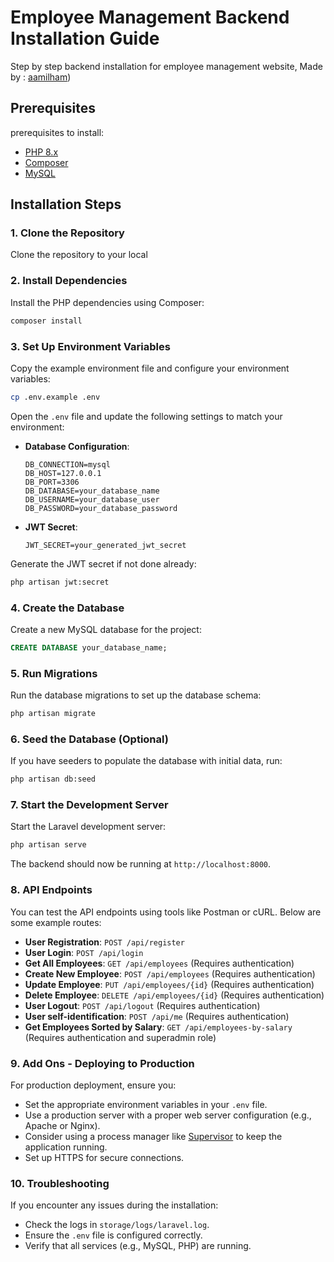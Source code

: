
# Employee Management Backend Installation Guide

Step by step backend installation for employee management website, Made by : [aamilham](https://github.com/aamilham))

## Prerequisites

prerequisites to install:

- [PHP 8.x](https://www.php.net/downloads)
- [Composer](https://getcomposer.org/download/)
- [MySQL](https://www.mysql.com/downloads/)

## Installation Steps

### 1. Clone the Repository

Clone the repository to your local

### 2. Install Dependencies

Install the PHP dependencies using Composer:

```bash
composer install
```

### 3. Set Up Environment Variables

Copy the example environment file and configure your environment variables:

```bash
cp .env.example .env
```

Open the `.env` file and update the following settings to match your environment:

- **Database Configuration**:
    ```env
    DB_CONNECTION=mysql
    DB_HOST=127.0.0.1
    DB_PORT=3306
    DB_DATABASE=your_database_name
    DB_USERNAME=your_database_user
    DB_PASSWORD=your_database_password
    ```

- **JWT Secret**:
    ```env
    JWT_SECRET=your_generated_jwt_secret
    ```

Generate the JWT secret if not done already:

```bash
php artisan jwt:secret
```

### 4. Create the Database

Create a new MySQL database for the project:

```sql
CREATE DATABASE your_database_name;
```

### 5. Run Migrations

Run the database migrations to set up the database schema:

```bash
php artisan migrate
```

### 6. Seed the Database (Optional)

If you have seeders to populate the database with initial data, run:

```bash
php artisan db:seed
```

### 7. Start the Development Server

Start the Laravel development server:

```bash
php artisan serve
```

The backend should now be running at `http://localhost:8000`.

### 8. API Endpoints

You can test the API endpoints using tools like Postman or cURL. Below are some example routes:

- **User Registration**: `POST /api/register`
- **User Login**: `POST /api/login`
- **Get All Employees**: `GET /api/employees` (Requires authentication)
- **Create New Employee**: `POST /api/employees` (Requires authentication)
- **Update Employee**: `PUT /api/employees/{id}` (Requires authentication)
- **Delete Employee**: `DELETE /api/employees/{id}` (Requires authentication)
- **User Logout**: `POST /api/logout` (Requires authentication)
- **User self-identification**: `POST /api/me` (Requires authentication)
- **Get Employees Sorted by Salary**: `GET /api/employees-by-salary` (Requires authentication and superadmin role)

### 9. Add Ons - Deploying to Production

For production deployment, ensure you:

- Set the appropriate environment variables in your `.env` file.
- Use a production server with a proper web server configuration (e.g., Apache or Nginx).
- Consider using a process manager like [Supervisor](http://supervisord.org/) to keep the application running.
- Set up HTTPS for secure connections.

### 10. Troubleshooting

If you encounter any issues during the installation:

- Check the logs in `storage/logs/laravel.log`.
- Ensure the `.env` file is configured correctly.
- Verify that all services (e.g., MySQL, PHP) are running.
